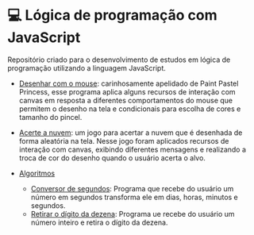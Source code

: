 # 💻 Lógica de programação com JavaScript

 Repositório criado para o desenvolvimento de estudos em lógica de programação utilizando a linguagem JavaScript.

 * <a href="https://anamilanezi.github.io/logica-com-javascript/desenhar_com_mouse/index.html">Desenhar com o mouse</a>: carinhosamente apelidado de Paint Pastel Princess, esse programa aplica alguns recursos de interação com canvas em resposta a diferentes comportamentos do mouse que permitem o desenho na tela e condicionais para escolha de cores e tamanho do pincel. 

 * <a href="https://anamilanezi.github.io/logica-com-javascript/acerte_a_nuvem/index.html">Acerte a nuvem</a>: um jogo para acertar a nuvem que é desenhada de forma aleatória na tela. Nesse jogo foram aplicados recursos de interação com canvas, exibindo diferentes mensagens e realizando a troca de cor do desenho quando o usuário acerta o alvo.

 * <a href="https://anamilanezi.github.io/logica-com-javascript/algoritmos/README.md"> Algoritmos </a>
    * <a href="https://anamilanezi.github.io/logica-com-javascript/algoritmos/converte_segundos.html">Conversor de segundos</a>:  Programa que recebe do usuário um número em segundos transforma ele em dias, horas, minutos e segundos. 
    * <a href="https://anamilanezi.github.io/logica-com-javascript/algoritmos/retira_dezena.html">Retirar o dígito da dezena</a>: Programa ue recebe do usuário um número inteiro e retira o dígito da dezena.
